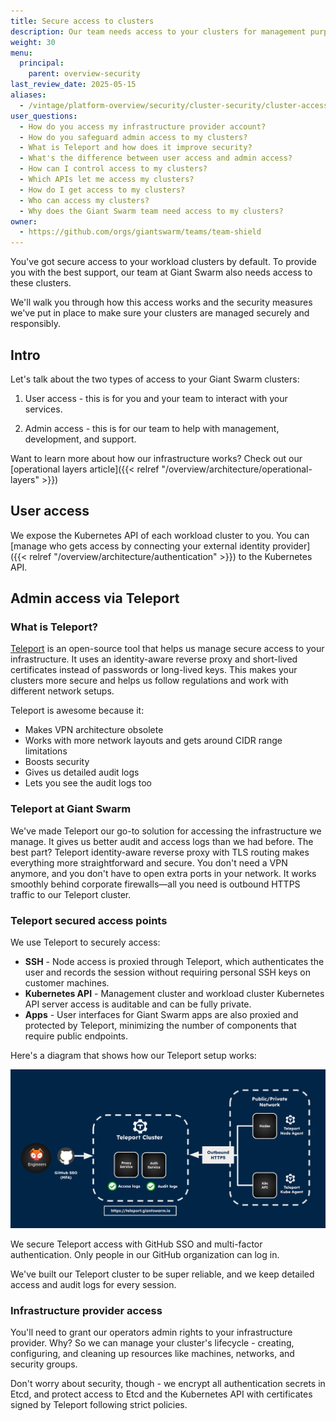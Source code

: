 ```yaml
---
title: Secure access to clusters
description: Our team needs access to your clusters for management purposes. Here's how we make sure this access is secure and responsible.
weight: 30
menu:
  principal:
    parent: overview-security
last_review_date: 2025-05-15
aliases:
  - /vintage/platform-overview/security/cluster-security/cluster-access/
user_questions:
  - How do you access my infrastructure provider account?
  - How do you safeguard admin access to my clusters?
  - What is Teleport and how does it improve security?
  - What's the difference between user access and admin access?
  - How can I control access to my clusters?
  - Which APIs let me access my clusters?
  - How do I get access to my clusters?
  - Who can access my clusters?
  - Why does the Giant Swarm team need access to my clusters?
owner:
  - https://github.com/orgs/giantswarm/teams/team-shield
---
```


You've got secure access to your workload clusters by default. To provide you with the best support, our team at Giant Swarm also needs access to these clusters.

We'll walk you through how this access works and the security measures we've put in place to make sure your clusters are managed securely and responsibly.

## Intro

Let's talk about the two types of access to your Giant Swarm clusters:

1. User access - this is for you and your team to interact with your services.

2. Admin access - this is for our team to help with management, development, and support.

Want to learn more about how our infrastructure works? Check out our [operational layers article]({{< relref "/overview/architecture/operational-layers" >}})

## User access

We expose the Kubernetes API of each workload cluster to you. You can [manage who gets access by connecting your external identity provider]({{< relref "/overview/architecture/authentication" >}}) to the Kubernetes API.

## Admin access via Teleport

### What is Teleport?

[Teleport](https://goteleport.com/) is an open-source tool that helps us manage secure access to your infrastructure. It uses an identity-aware reverse proxy and short-lived certificates instead of passwords or long-lived keys. This makes your clusters more secure and helps us follow regulations and work with different network setups.

Teleport is awesome because it:

- Makes VPN architecture obsolete
- Works with more network layouts and gets around CIDR range limitations
- Boosts security
- Gives us detailed audit logs
- Lets you see the audit logs too

### Teleport at Giant Swarm

We've made Teleport our go-to solution for accessing the infrastructure we manage. It gives us better audit and access logs than we had before. The best part? Teleport identity-aware reverse proxy with TLS routing makes everything more straightforward and secure. You don't need a VPN anymore, and you don't have to open extra ports in your network. It works smoothly behind corporate firewalls—all you need is outbound HTTPS traffic to our Teleport cluster.

### Teleport secured access points

We use Teleport to securely access:

- **SSH** - Node access is proxied through Teleport, which authenticates the user and records the session without requiring personal SSH keys on customer machines.
- **Kubernetes API** - Management cluster and workload cluster Kubernetes API server access is auditable and can be fully private.
- **Apps** - User interfaces for Giant Swarm apps are also proxied and protected by Teleport, minimizing the number of components that require public endpoints.

Here's a diagram that shows how our Teleport setup works:

![Teleport Architecture](teleport.png)

We secure Teleport access with GitHub SSO and multi-factor authentication. Only people in our GitHub organization can log in.

We've built our Teleport cluster to be super reliable, and we keep detailed access and audit logs for every session.

### Infrastructure provider access

You'll need to grant our operators admin rights to your infrastructure provider. Why? So we can manage your cluster's lifecycle - creating, configuring, and cleaning up resources like machines, networks, and security groups.

Don't worry about security, though - we encrypt all authentication secrets in Etcd, and protect access to Etcd and the Kubernetes API with certificates signed by Teleport following strict policies.
